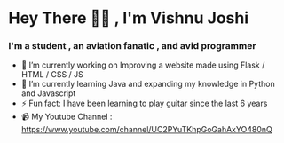 # Hey There 👋🏻 , I'm Vishnu Joshi

### I'm a student , an aviation fanatic , and avid programmer

<!--
**Joshi-Hiroshi/Joshi-Hiroshi** is a ✨ _special_ ✨ repository because its `README.md` (this file) appears on your GitHub profile.-->


- 🔭 I’m currently working on Improving a website made using Flask / HTML / CSS / JS 
- 🌱 I’m currently learning Java and expanding my knowledge in Python and Javascript
- ⚡ Fun fact: I have been learning to play guitar since the last 6 years
- 📹 My Youtube Channel : https://www.youtube.com/channel/UC2PYuTKhpGoGahAxYO480nQ

